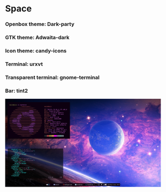 # Space

### Openbox theme: Dark-party
### GTK theme: Adwaita-dark
### Icon theme: candy-icons
### Terminal: urxvt 
### Transparent terminal: gnome-terminal
### Bar: tint2

![Space Theme](spacetheme.png)

